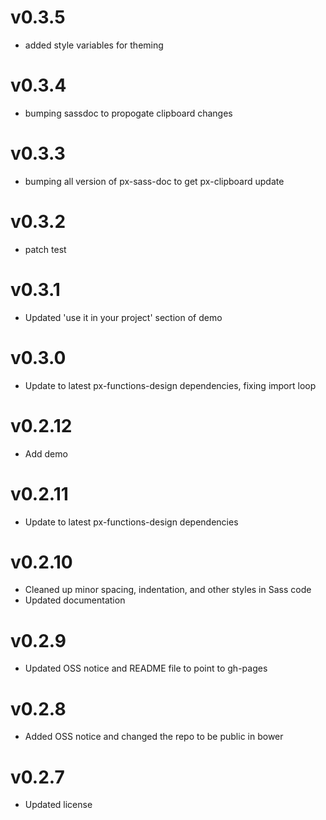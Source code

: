 v0.3.5
==================
* added style variables for theming

v0.3.4
==================
* bumping sassdoc to propogate clipboard changes

v0.3.3
==================
* bumping all version of px-sass-doc to get px-clipboard update

v0.3.2
==================
* patch test

v0.3.1
==============================
* Updated 'use it in your project' section of demo

v0.3.0
==============================
* Update to latest px-functions-design dependencies, fixing import loop

v0.2.12
==============================
* Add demo

v0.2.11
==============================
* Update to latest px-functions-design dependencies

v0.2.10
==============================
* Cleaned up minor spacing, indentation, and other styles in Sass code
* Updated documentation

v0.2.9
==============================
* Updated OSS notice and README file to point to gh-pages

v0.2.8
==============================
* Added OSS notice and changed the repo to be public in bower

v0.2.7
========================
* Updated license
